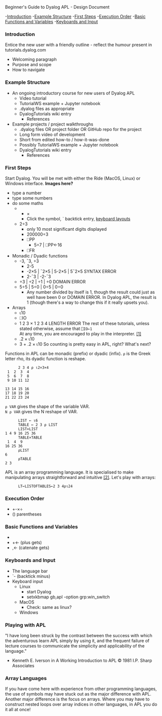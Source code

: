 Beginner's Guide to Dyalog APL - Design Document

-[Introduction](#introduction)
-[Example Structure](#example-structure)
-[First Steps](#first-steps)
-[Execution Order](#execution-order)
-[Basic Functions and Variables](#basic-functions-and-variables)
-[Keyboards and Input](#keyboards-and-input)

### Introduction
Entice the new user with a friendly outline - reflect the humour present in tutorials.dyalog.com
- Welcoming paragraph
- Purpose and scope
- How to navigate

### Example Structure 
- An ongoing introductory course for new users of Dyalog APL
  - Video tutorial
  - TutorialWS example + Jupyter notebook
  - .dyalog files as appropriate
  - DyalogTutorials wiki entry
    - References
- Example projects / project walkthroughs
  - .dyalog files OR project folder OR GitHub repo for the project
  - Long form video of development
  - Short from edited how-to / how-it-was-done
  - Possibly TutorialWS example + Jupyter notebook
  - DyalogTutorials wiki entry
    - References

### First Steps
Start Dyalog. You will be met with either the Ride (MacOS, Linux) or Windows interface.
**Images here?**
- type a number
- type some numbers
- do some maths
  - + × 
    - Click the symbol, ` backtick entry, [keyboard layouts](#keyboards-and-input)
  - 2÷3
    - only 10 most significant digits displayed
    - 200000÷3
    - ⎕PP
      - 5÷7 | ⎕PP←16
    - ⎕FR
- Monadic / Dyadic functions
  - -3, ¯3, ÷3
    - 2-5
    - -2×5 | ¯2×5 | 5-2×5 | 5¯2×5
      SYNTAX ERROR
    - 2-¯3 | -2-¯3
  - ÷3 | ÷2 | ÷1 | ÷0
    DOMAIN ERROR
  - 5÷5 | 5÷0 | 0÷5 | 0÷0
    - Any number divided by itself is 1, though the result could just as well have been 0 or DOMAIN ERROR. In Dyalog APL, the result is 1 (though there's a way to change this if it really upsets you). 
- Arrays
  - ⍳10
  - ⎕IO
  - 1 2 3 × 1 2 3 4 
  LENGTH ERROR
The rest of these tutorials, unless stated otherwise, assume that ```⎕IO←1```  
At any time, you are encouraged to play in the interpreter. [[1]](#playing-with-apl)
  - .2 × ⍳10
  - 3 + .2 × ⍳10
So counting is pretty easy in APL, right? What's next?  

Functions in APL can be monadic (prefix) or dyadic (infix).
```⍴``` is the Greek letter rho, its dyadic function is reshape.
```APL
      2 3 4 ⍴ ⍳2×3×4
 1  2  3  4
 5  6  7  8
 9 10 11 12
           
13 14 15 16
17 18 19 20
21 22 23 24
```
```⍴ VAR``` gives the shape of the variable VAR.  
```N ⍴ VAR``` gives the N reshape of VAR.  
```APL
      LIST ← ⍳6
      TABLE ← 2 3 ⍴ LIST
      LIST×LIST
1 4 9 16 25 36
      TABLE×TABLE
 1  4  9
16 25 36
      ⍴LIST
6
      ⍴TABLE
2 3
```

APL is an array programming language. It is specialised to make manipulating arrays straightforward and intuitive [[2]](#Array-languages). Let's play with arrays:   
```APL
      LT←LISTOFTABLES←2 3 4⍴⍳24
```

### Execution Order
- +-×÷
- () parentheses

### Basic Functions and Variables
- 
- +← (plus gets)
- ,← (catenate gets)

### Keyboards and Input
- The language bar
- `- (backtick minus)
- Keyboard input
  - Linux
    - start Dyalog
    - setxkbmap gb,apl -option grp:win_switch
  - MacOS
    - Check: same as linux?
  - Windows

### Playing with APL
"I have long been struck by the contrast between the success with which the adventurous learn APL simply by using it, and the frequent failure of lecture courses to communicate the simplicity and applicability of the language."  
- Kenneth E. Iverson in A Working Introduction to APL © 1981 I.P. Sharp Associates

### Array Languages
If you have come here with experience from other programming languages, the use of symbols may have stuck out as the major difference with APL. Another major difference is the focus on arrays. Where you may have to construct nested loops over array indices in other languages, in APL you do it all at once!
